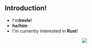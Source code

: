 ## Introduction!

- I'm**Irevle**!
- **he/him**
- I'm currently interested in **Rust**!

<p align="center">
  <a href="https://skillicons.dev">
    <img src="https://skillicons.dev/icons?i=windows,rust" />
  </a>
</p>


<!--
**Irevle/Irevle** is a ✨ _special_ ✨ repository because its `README.md` (this file) appears on your GitHub profile.

Here are some ideas to get you started:

- 🔭 I’m currently working on ...
- 🌱 I’m currently learning ...
- 👯 I’m looking to collaborate on ...
- 🤔 I’m looking for help with ...
- 💬 Ask me about ...
- 📫 How to reach me: ...
- 😄 Pronouns: ...
- ⚡ Fun fact: ...

[![My Skills](https://skillicons.dev/icons?i=windows,rust)](https://skillicons.dev)
-->
